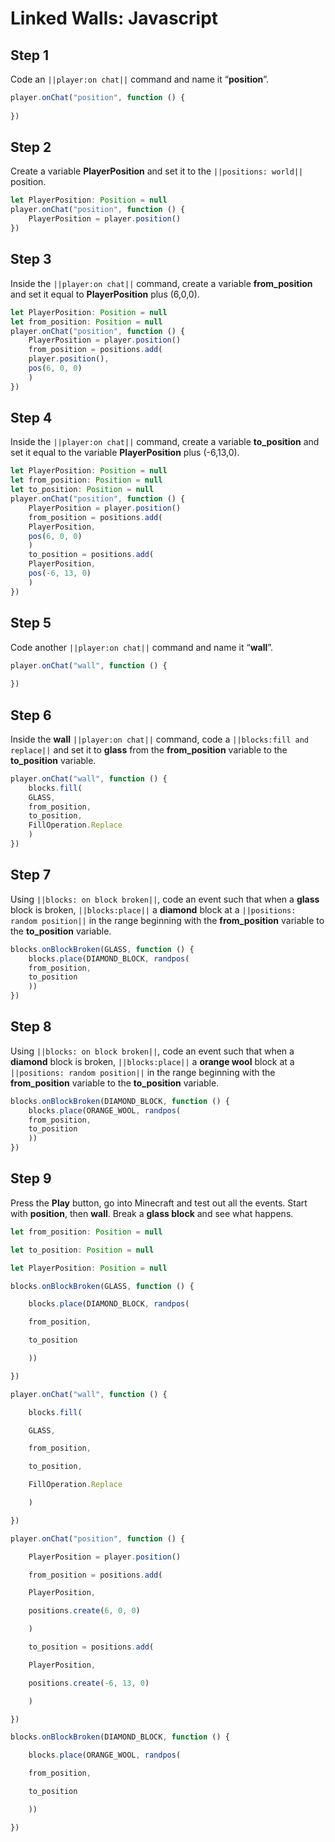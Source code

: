 # Linked Walls: Javascript

## Step 1

Code an ``||player:on chat||`` command and name it “**position**”.

```javascript
player.onChat("position", function () {
    
})
```

## Step 2
Create a variable **PlayerPosition** and set it to the ``||positions: world||`` position. 

```javascript
let PlayerPosition: Position = null 
player.onChat("position", function () { 
    PlayerPosition = player.position() 
}) 
```

## Step 3
Inside the ``||player:on chat||`` command,  create a variable **from_position** and set it equal to **PlayerPosition** plus (6,0,0).
	
```javascript
let PlayerPosition: Position = null 
let from_position: Position = null 
player.onChat("position", function () { 
    PlayerPosition = player.position() 
    from_position = positions.add( 
    player.position(), 
    pos(6, 0, 0) 
    ) 
}) 
```

## Step 4
Inside the ``||player:on chat||`` command,  create a variable **to_position** and set it equal to the variable **PlayerPosition** plus (-6,13,0). 

```javascript
let PlayerPosition: Position = null
let from_position: Position = null
let to_position: Position = null
player.onChat("position", function () {
    PlayerPosition = player.position()
    from_position = positions.add(
    PlayerPosition,
    pos(6, 0, 0)
    )
    to_position = positions.add(
    PlayerPosition,
    pos(-6, 13, 0)
    )
})
```

## Step 5
Code another ``||player:on chat||`` command and name it “**wall**”.

```javascript
player.onChat("wall", function () { 
 
}) 
```

## Step 6
Inside the **wall** ``||player:on chat||`` command, code a ``||blocks:fill and replace||`` and set it to **glass** from the **from_position** variable to the **to_position** variable. 

```javascript
player.onChat("wall", function () {
    blocks.fill(
    GLASS,
    from_position,
    to_position,
    FillOperation.Replace
    )
})
```

## Step 7
Using ``||blocks: on block broken||``, code an event such that when a **glass** block is broken, ``||blocks:place||`` a **diamond** block at a ``||positions: random position||`` in the range beginning with the **from_position** variable to the **to_position** variable. 

```javascript
blocks.onBlockBroken(GLASS, function () {
    blocks.place(DIAMOND_BLOCK, randpos(
    from_position,
    to_position
    ))
})
```

## Step 8
Using ``||blocks: on block broken||``, code an event such that when a **diamond** block is broken, ``||blocks:place||`` a **orange wool** block at a ``||positions: random position||`` in the range beginning with the **from_position** variable to the **to_position** variable. 

```javascript
blocks.onBlockBroken(DIAMOND_BLOCK, function () {
    blocks.place(ORANGE_WOOL, randpos(
    from_position,
    to_position
    ))
})
```

## Step 9
Press the **Play** button, go into Minecraft and test out all the events. Start with **position**, then **wall**. Break a **glass block** and see what happens. 

```javascript
let from_position: Position = null 

let to_position: Position = null 

let PlayerPosition: Position = null 

blocks.onBlockBroken(GLASS, function () { 

    blocks.place(DIAMOND_BLOCK, randpos( 

    from_position, 

    to_position 

    )) 

}) 

player.onChat("wall", function () { 

    blocks.fill( 

    GLASS, 

    from_position, 

    to_position, 

    FillOperation.Replace 

    ) 

}) 

player.onChat("position", function () { 

    PlayerPosition = player.position() 

    from_position = positions.add( 

    PlayerPosition, 

    positions.create(6, 0, 0) 

    ) 

    to_position = positions.add( 

    PlayerPosition, 

    positions.create(-6, 13, 0) 

    ) 

}) 

blocks.onBlockBroken(DIAMOND_BLOCK, function () { 

    blocks.place(ORANGE_WOOL, randpos( 

    from_position, 

    to_position 

    )) 

}) 
```
